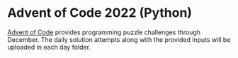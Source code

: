# Advent of Code 2022 (Python)

[Advent of Code](https://adventofcode.com/) provides programming puzzle challenges through December. The daily solution attempts along with the provided inputs will be uploaded in each day folder.
